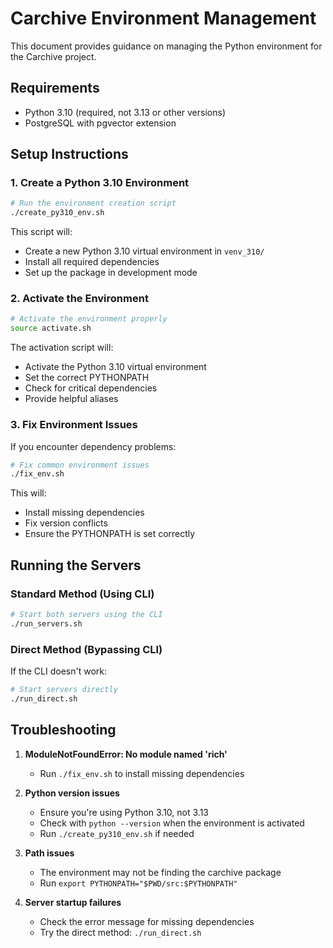 # Carchive Environment Management

This document provides guidance on managing the Python environment for the Carchive project.

## Requirements

- Python 3.10 (required, not 3.13 or other versions)
- PostgreSQL with pgvector extension

## Setup Instructions

### 1. Create a Python 3.10 Environment

```bash
# Run the environment creation script
./create_py310_env.sh
```

This script will:
- Create a new Python 3.10 virtual environment in `venv_310/`
- Install all required dependencies
- Set up the package in development mode

### 2. Activate the Environment

```bash
# Activate the environment properly
source activate.sh
```

The activation script will:
- Activate the Python 3.10 virtual environment
- Set the correct PYTHONPATH
- Check for critical dependencies
- Provide helpful aliases

### 3. Fix Environment Issues

If you encounter dependency problems:

```bash
# Fix common environment issues
./fix_env.sh
```

This will:
- Install missing dependencies
- Fix version conflicts
- Ensure the PYTHONPATH is set correctly

## Running the Servers

### Standard Method (Using CLI)

```bash
# Start both servers using the CLI
./run_servers.sh
```

### Direct Method (Bypassing CLI)

If the CLI doesn't work:

```bash
# Start servers directly
./run_direct.sh
```

## Troubleshooting

1. **ModuleNotFoundError: No module named 'rich'**
   - Run `./fix_env.sh` to install missing dependencies

2. **Python version issues**
   - Ensure you're using Python 3.10, not 3.13
   - Check with `python --version` when the environment is activated
   - Run `./create_py310_env.sh` if needed

3. **Path issues**
   - The environment may not be finding the carchive package
   - Run `export PYTHONPATH="$PWD/src:$PYTHONPATH"`

4. **Server startup failures**
   - Check the error message for missing dependencies
   - Try the direct method: `./run_direct.sh`